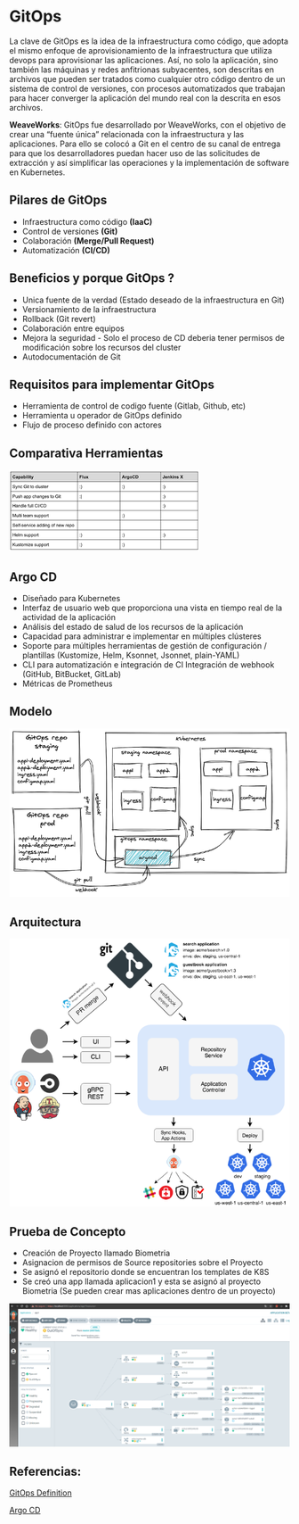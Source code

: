 # GitOps 

La clave de GitOps es la idea de la infraestructura como código, que adopta el mismo enfoque de aprovisionamiento de la infraestructura que utiliza devops para aprovisionar las aplicaciones. 
Así, no solo la aplicación, sino también las máquinas y redes anfitrionas subyacentes, son descritas en archivos que pueden ser tratados como cualquier otro código dentro de un sistema de control de versiones, con procesos automatizados que trabajan para hacer converger la aplicación del mundo real con la descrita en esos archivos.


**WeaveWorks**: GitOps fue desarrollado por WeaveWorks, con el objetivo de crear una “fuente única” relacionada con la infraestructura y las aplicaciones.
Para ello se colocó a Git en el centro de su canal de entrega para que los desarrolladores puedan hacer uso de las solicitudes de extracción y así simplificar las operaciones y la implementación de software en Kubernetes.

## Pilares de GitOps

 - Infraestructura como código **(IaaC)**
 - Control de versiones **(Git)**
 - Colaboración **(Merge/Pull Request)**
 - Automatización **(CI/CD)**

## Beneficios y porque GitOps ?

* Unica fuente de la verdad (Estado deseado de la infraestructura en Git)
* Versionamiento de la infraestructura
* Rollback (Git revert)
* Colaboración entre equipos
* Mejora la seguridad - Solo el proceso de CD deberia tener permisos de modificación sobre los recursos del cluster
* Autodocumentación de Git

## Requisitos para implementar GitOps

* Herramienta de control de codigo fuente (Gitlab, Github, etc)
* Herramienta u operador de GitOps definido
* Flujo de proceso definido con actores
 

## Comparativa Herramientas

![Argo CD Design](./images/fluxvsargo.png)


## Argo CD


* Diseñado para Kubernetes
* Interfaz de usuario web que proporciona una vista en tiempo real de la actividad de la aplicación
* Análisis del estado de salud de los recursos de la aplicación
* Capacidad para administrar e implementar en múltiples clústeres
* Soporte para múltiples herramientas de gestión de configuración / plantillas (Kustomize, Helm, Ksonnet, Jsonnet, plain-YAML)
* CLI para automatización e integración de CI
Integración de webhook (GitHub, BitBucket, GitLab)
* Métricas de Prometheus

## Modelo

![Argo CD Design](./images/design-argocd.PNG)

## Arquitectura

![Arquitectura](./images/arquitecture-argo.png)

## Prueba de Concepto

- Creación de Proyecto llamado Biometria
- Asignacion de permisos de Source repositories sobre el Proyecto
- Se asignó el repositorio donde se encuentran los templates de K8S
- Se creó una app llamada aplicacion1 y esta se asignó al proyecto Biometria (Se pueden crear mas aplicaciones dentro de un proyecto)

![Dashboard](./images/argocd-dashboard.png)


## Referencias:

[GitOps Definition](https://www.weave.works/blog/what-is-gitops-really)

[Argo CD](https://argo-cd.readthedocs.io/en/stable/)